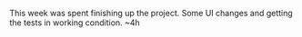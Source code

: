 This week was spent finishing up the project. Some UI changes and getting the tests in working condition. ~4h
